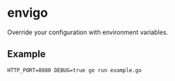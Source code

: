 envigo
======

Override your configuration with environment variables.

## Example

```
HTTP_PORT=8080 DEBUG=true go run example.go
```

